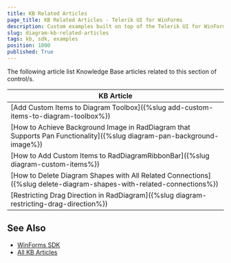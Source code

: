 ```yaml
---
title: KB Related Articles
page_title: KB Related Articles - Telerik UI for WinForms
description: Custom examples built on top of the Telerik UI for WinForms control.
slug: diagram-kb-related-articles
tags: kb, sdk, examples
position: 1000
published: True
---
```

The following article list Knowledge Base articles related to this section of control/s.
<!--KB Articles Table-->

|KB Article|
|----|
|[Add Custom Items to Diagram Toolbox]({%slug add-custom-items-to-diagram-toolbox%})|
|[How to Achieve Background Image in RadDiagram that Supports Pan Functionality]({%slug diagram-pan-background-image%})|
|[How to Add Custom Items to RadDiagramRibbonBar]({%slug diagram-custom-items%})|
|[How to Delete Diagram Shapes with All Related Connections]({%slug delete-diagram-shapes-with-related-connections%})|
|[Restricting Drag Direction in RadDiagram]({%slug diagram-restricting-drag-direction%})|

## See Also

* [WinForms SDK](https://github.com/telerik/winforms-sdk)
* [All KB Articles](https://docs.telerik.com/devtools/winforms/knowledge-base)
